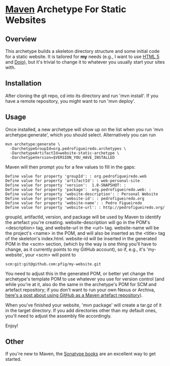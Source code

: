[Maven][4] Archetype For Static Websites
===

Overview
---

This archetype builds a skeleton directory structure and some initial code for a static website. It is tailored for **my** needs (e.g., I want to use [HTML 5][1] and [Dojo][2]), but it's trivial to change it to whatever you usually start your sites with.

Installation
---

After cloning the git repo, cd into its directory and run 'mvn install'. If you have a remote repository, you might want to run 'mvn deploy'.

Usage
---

Once installed, a new archetype will show up on the list when you run 'mvn archetype:generate', which you should select. Alternatively you can run

    mvn archetype:generate \
      -DarchetypeGroupId=org.pedrofigueiredo.archetypes \
      -DarchetypeArtifactId=website-static-archetype \
      -DarchetypeVersion=$VERSION_YOU_HAVE_INSTALLED

Maven will then prompt you for a few values to fill in the gaps:

    Define value for property 'groupId': : org.pedrofigueiredo.web
    Define value for property 'artifactId': : web-personal-site
    Define value for property 'version':  1.0-SNAPSHOT: : 
    Define value for property 'package':  org.pedrofigueiredo.web: : 
    Define value for property 'website-description': : Personal Website
    Define value for property 'website-id': : pedrofigueiredo.org
    Define value for property 'website-name': : Pedro Figueiredo
    Define value for property 'website-url': : http://pedrofigueiredo.org/

groupId, artifactId, version, and package will be used by Maven to identify the artefact you're creating.
website-description will go in the POM's &lt;description> tag, and website-url in the &lt;url> tag.
website-name will be the project's &lt;name> in the POM, and will also be inserted as the &lt;title> tag of the skeleton's
index.html.
website-id will be inserted in the generated POM in the &lt;scm> section, (which by the way is one thing you'll have to change, as it currently points to my GitHub account), so if, e.g., it's 'my-website', your &lt;scm> will point to

    scm:git:git@github.com:pfig/my-website.git

You need to adjust this in the generated POM, or better yet change the archetype's template POM to use whatever you use for version control (and while you're at it, also do the same in the archetype's POM for SCM and artefact repository; if you don't want to run your own Nexus or Archiva, [here's a post about using GitHub as a Maven artefact repository][3]).

When you've finished your website, 'mvn package' will create a tar.gz of it in the target directory. If you add directories other than my default ones, you'll need to adjust the assembly file accordingly.

Enjoy!

Other
---

If you're new to Maven, the [Sonatype books][5] are an excellent way to get started.

[1]: http://www.w3.org/TR/html5/ "HTML 5 at the W3C"
[2]: http://dojotoolkit.org/ "Dojo Toolkit"
[3]: http://cemerick.com/2010/08/24/hosting-maven-repos-on-github/ "Using GitHub as a Maven repo"
[4]: http://maven.apache.org/ "Maven homepage"
[5]: http://www.sonatype.com/books.html "Maven books by Sonatype"